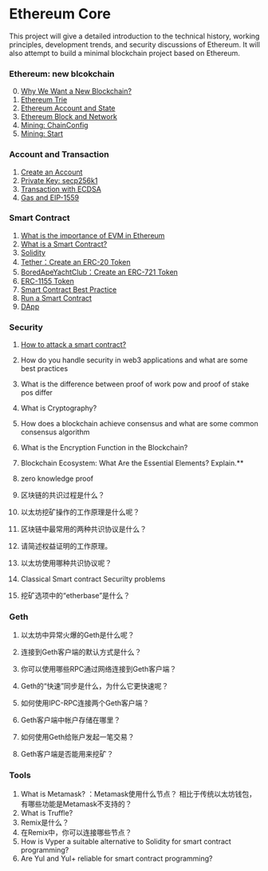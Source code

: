 # Ethereum Core
This project will give a detailed introduction to the technical history, working principles, development trends, and security discussions of Ethereum. It will also attempt to build a minimal blockchain project based on Ethereum.



### Ethereum: new blcokchain

0. [Why We Want a New Blockchain?](./ethereum/why-we-want-a-new-blockchain.md)
1. [Ethereum Trie](./ethereum/ethereum-trie.md)
2. [Ethereum Account and State](./ethereum/ethereum-account-state.md)
3. [Ethereum Block and Network](./ethereum/ethereum-block-and-network.md)
4. [Mining: ChainConfig](./ethereum/mining-chainconfig.md)
5. [Mining: Start](./ethereum/mining-start.md)



### Account and Transaction 

1. [Create an Account](./ethereum/create-an-account.md)
2. [Private Key: secp256k1](./ethereum/private-key-secp256k1.md)
4. [Transaction with ECDSA](./ethereum/transaction.md)
6. [Gas and EIP-1559](./ethereum/eip-1559.md)



### Smart Contract

1. [What is the importance of EVM in Ethereum](./ethereum/evm.md)
2. [What is a Smart Contract?](./ethereum/smart-contracrt.md)
3. [Solidity](./ethereum/solidity.md)
4. [Tether：Create an ERC-20 Token](./ethereum/erc20-token.md)
5. [BoredApeYachtClub：Create an ERC-721 Token](./ethereum/erc721-token.md)
6. [ERC-1155 Token](./ethereum/erc1155-token.md)
7. [Smart Contract Best Practice](./ethereum/smart-contracrt-best-practice.md)
8. [Run a Smart Contract](./ethereum/run-smart-contracrt.md)
9. [DApp](./ethereum/dapp.md)



### Security 

1. [How to attack a smart contract?](ethereum/how-to-attack-smart-contract.md)

2. How do you handle security in web3 applications and what are some best practices

3. What is the difference between proof of work pow and proof of stake pos differ

4. What is Cryptography?

5. How does a blockchain achieve consensus and what are some common consensus algorithm

6. What is the Encryption Function in the Blockchain?

7. Blockchain Ecosystem: What Are the Essential Elements? Explain.**

8. zero knowledge proof

9. 区块链的共识过程是什么？

10. 以太坊挖矿操作的工作原理是什么呢？

11. 区块链中最常用的两种共识协议是什么？

12. 请简述权益证明的工作原理。

13. 以太坊使用哪种共识协议呢？

14. Classical Smart contract Securilty problems

15. 挖矿选项中的“etherbase”是什么？



### Geth

1. 以太坊中异常火爆的Geth是什么呢？

2. 连接到Geth客户端的默认方式是什么？

3. 你可以使用哪些RPC通过网络连接到Geth客户端？

4. Geth的“快速”同步是什么，为什么它更快速呢？

5. 如何使用IPC-RPC连接两个Geth客户端？

6. Geth客户端中帐户存储在哪里？

7. 如何使用Geth给账户发起一笔交易？

8. Geth客户端是否能用来挖矿？

   


### Tools

1. What is Metamask? ：Metamask使用什么节点？ 相比于传统以太坊钱包，有哪些功能是Metamask不支持的？
2. What is Truffle?
3. Remix是什么？
4. 在Remix中，你可以连接哪些节点？
5. How is Vyper a suitable alternative to Solidity for smart contract programming?
6. Are Yul and Yul+ reliable for smart contract programming?
